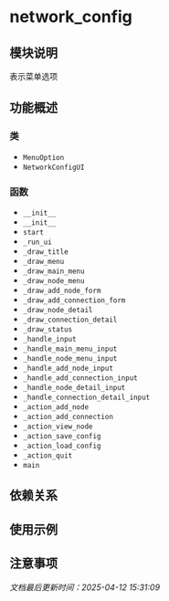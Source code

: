 # network_config

## 模块说明
表示菜单选项

## 功能概述

### 类

- `MenuOption`
- `NetworkConfigUI`

### 函数

- `__init__`
- `__init__`
- `start`
- `_run_ui`
- `_draw_title`
- `_draw_menu`
- `_draw_main_menu`
- `_draw_node_menu`
- `_draw_add_node_form`
- `_draw_add_connection_form`
- `_draw_node_detail`
- `_draw_connection_detail`
- `_draw_status`
- `_handle_input`
- `_handle_main_menu_input`
- `_handle_node_menu_input`
- `_handle_add_node_input`
- `_handle_add_connection_input`
- `_handle_node_detail_input`
- `_handle_connection_detail_input`
- `_action_add_node`
- `_action_add_connection`
- `_action_view_node`
- `_action_save_config`
- `_action_load_config`
- `_action_quit`
- `main`

## 依赖关系

## 使用示例

## 注意事项

*文档最后更新时间：2025-04-12 15:31:09*